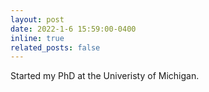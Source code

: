 ```yaml
---
layout: post
date: 2022-1-6 15:59:00-0400
inline: true
related_posts: false
---
```


Started my PhD at the Univeristy of Michigan.

